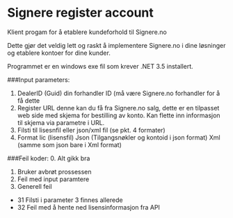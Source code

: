 # Signere register account
Klient progam for å etablere kundeforhold til Signere.no

Dette gjør det veldig lett og raskt å implementere Signere.no i dine løsninger og etablere kontoer for dine kunder.

Programmet er en windows exe fil som krever .NET 3.5 installert.


###Input parameters:
1. DealerID (Guid) din forhandler ID (må være Signere.no forhandler for å få dette
2. Register URL denne kan du få fra Signere.no salg, dette er en tilpasset web side med skjema for bestilling av konto. Kan flette inn informasjon til skjema via parametre i URL.
3. Filsti til lisesnfil eller json/xml fil (se pkt. 4 formater)
4. Format lic (lisensfil) Json (Tilgangsnøkler og kontoid i json format) Xml (samme som json bare i Xml format)

###Feil koder:
0.  Alt gikk bra
1.  Bruker avbrøt prossessen
2.  Feil med input paramtere
3. Generell feil
  * 31 Filsti i parameter 3 finnes allerede
  * 32 Feil med å hente ned lisensinformasjon fra API
